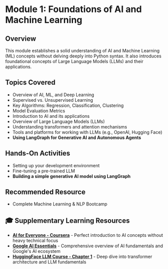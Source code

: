 # Module 1: Foundations of AI and Machine Learning

## Overview
This module establishes a solid understanding of AI and Machine Learning (ML) concepts without delving deeply into Python syntax. It also introduces foundational concepts of Large Language Models (LLMs) and their applications.

## Topics Covered
- Overview of AI, ML, and Deep Learning
- Supervised vs. Unsupervised Learning
- Key Algorithms: Regression, Classification, Clustering
- Model Evaluation Metrics
- Introduction to AI and its applications
- Overview of Large Language Models (LLMs)
- Understanding transformers and attention mechanisms
- Tools and platforms for working with LLMs (e.g., OpenAI, Hugging Face)
- **Using LangGraph for Generative AI and Autonomous Agents**

## Hands-On Activities
- Setting up your development environment
- Fine-tuning a pre-trained LLM
- **Building a simple generative AI model using LangGraph**

## Recommended Resource
- Complete Machine Learning & NLP Bootcamp

## 🎓 Supplementary Learning Resources
- **[AI for Everyone - Coursera](https://www.coursera.org/learn/ai-for-everyone)** - Perfect introduction to AI concepts without heavy technical focus
- **[Google AI Essentials](https://imp.i384100.net/xLyxn5)** - Comprehensive overview of AI fundamentals and Google's AI ecosystem
- **[HuggingFace LLM Course - Chapter 1](https://huggingface.co/learn/llm-course/chapter1/1)** - Deep dive into transformer architecture and LLM fundamentals